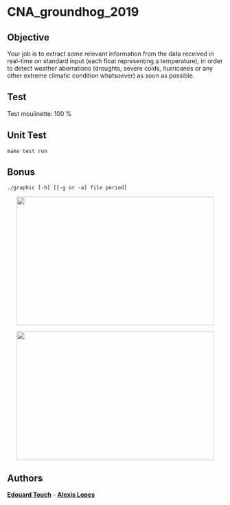 # CNA_groundhog_2019
## Objective

Your job is to extract some relevant information from the data received in real-time on standard input (each
float representing a temperature), in order to detect weather aberrations (droughts, severe colds, hurricanes
or any other extreme climatic condition whatsoever) as soon as possible.

## Test

Test moulinette: 100 %

## Unit Test

    make test run

## Bonus

    ./graphic [-h] [[-g or -a] file period]

<p align="center">
  <img width="460" height="300" src="https://github.com/Eydou/groundhog/blob/master/bonus/ground1.png">
</p>
<p align="center">
  <img width="460" height="300" src="https://github.com/Eydou/groundhog/blob/master/bonus/ground2.png">
</p>



## Authors

 **[Edouard Touch](https://github.com/Eydou)** - **[Alexis Lopes](https://github.com/LopesAlexis)**

